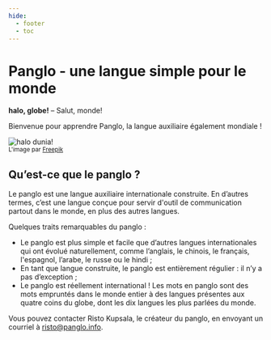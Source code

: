 ```yaml
---
hide:
  - footer
  - toc
---
```


# Panglo - une langue simple pour le monde

**halo, globe!**
– Salut, monde!

Bienvenue pour apprendre Panglo, la langue auxiliaire également mondiale !

![](http://www.kupsala.net/panglo/grafe/Freepik_halo_globe.png "halo dunia!")  
<small>L'image par [Freepik](http://www.freepik.com)</small>

## Qu’est-ce que le panglo ?

Le panglo est une langue auxiliaire internationale construite.
En d’autres termes, c’est une langue conçue pour servir d'outil de communication partout dans le monde, en plus des autres langues.

Quelques traits remarquables du panglo :

- Le panglo est plus simple et facile que d’autres langues internationales qui ont évolué naturellement, comme l’anglais, le chinois, le français, l'espagnol, l’arabe, le russe ou le hindi ;
- En tant que langue construite, le panglo est entièrement régulier : il n’y a pas d’exception ;
- Le panglo est réellement international ! Les mots en panglo sont des mots empruntés dans le monde entier à des langues présentes aux quatre coins du globe, dont les dix langues les plus parlées du monde.

Vous pouvez contacter Risto Kupsala, le créateur du panglo, en envoyant un courriel à [risto@panglo.info](mailto:risto@panglo.info).

